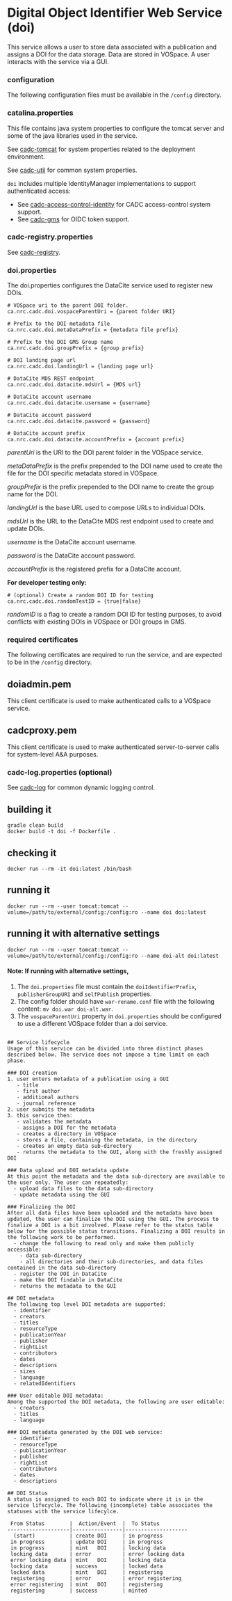 # Digital Object Identifier Web Service (doi)

This service allows a user to store data associated with a publication and assigns a DOI for the data storage. Data are stored in VOSpace. A user interacts with the service via a GUI. 

### configuration
The following configuration files must be available in the `/config` directory.

### catalina.properties
This file contains java system properties to configure the tomcat server and some of the java libraries used in the service.

See <a href="https://github.com/opencadc/docker-base/tree/master/cadc-tomcat">cadc-tomcat</a>
for system properties related to the deployment environment.

See <a href="https://github.com/opencadc/core/tree/master/cadc-util">cadc-util</a> for common system properties.

`doi` includes multiple IdentityManager implementations to support authenticated access:
- See <a href="https://github.com/opencadc/ac/tree/master/cadc-access-control-identity">cadc-access-control-identity</a> for CADC access-control system support.
- See <a href="https://github.com/opencadc/ac/tree/master/cadc-gms">cadc-gms</a> for OIDC token support.

### cadc-registry.properties
See <a href="https://github.com/opencadc/reg/tree/master/cadc-registry">cadc-registry</a>.

### doi.properties
The doi.properties configures the DataCite service used to register new DOIs.

```
# VOSpace uri to the parent DOI folder.
ca.nrc.cadc.doi.vospaceParentUri = {parent folder URI}

# Prefix to the DOI metadata file
ca.nrc.cadc.doi.metaDataPrefix = {metadata file prefix}

# Prefix to the DOI GMS Group name
ca.nrc.cadc.doi.groupPrefix = {group prefix}
 
# DOI landing page url
ca.nrc.cadc.doi.landingUrl = {landing page url}

# DataCite MDS REST endpoint
ca.nrc.cadc.doi.datacite.mdsUrl = {MDS url}

# DataCite account username
ca.nrc.cadc.doi.datacite.username = {username}

# DataCite account password
ca.nrc.cadc.doi.datacite.password = {password}

# DataCite account prefix
ca.nrc.cadc.doi.datacite.accountPrefix = {account prefix}
```

_parentUri_ is the URI to the DOI parent folder in the VOSpace service.

_metaDataPrefix_ is the prefix prepended to the DOI name used to create the file for the DOI specific metadata stored in VOSpace.

_groupPrefix_ is the prefix prepended to the DOI name to create the group name for the DOI.

_landingUrl_ is the base URL used to compose URLs to individual DOIs.

_mdsUrl_ is the URL to the DataCite MDS rest endpoint used to create and update DOIs.

_username_ is the DataCite account username.

_password_ is the DataCite account password.

_accountPrefix_ is the registered prefix for a DataCite account.

**For developer testing only:**
```
# (optional) Create a random DOI ID for testing
ca.nrc.cadc.doi.randomTestID = {true|false}
```

_randomID_ is a flag to create a random DOI ID for testing purposes, to avoid conflicts with existing DOIs in VOSpace or DOI groups in GMS.

### required certificates
The following certificates are required to run the service, and are expected to be in the `/config` directory.

## doiadmin.pem
This client certificate is used to make authenticated calls to a VOSpace service.

## cadcproxy.pem
This client certificate is used to make authenticated server-to-server calls for system-level A&A purposes.

### cadc-log.properties (optional)
See <a href="https://github.com/opencadc/core/tree/master/cadc-log">cadc-log</a> for common
dynamic logging control.

## building it
```
gradle clean build
docker build -t doi -f Dockerfile .
```

## checking it
```
docker run --rm -it doi:latest /bin/bash
```

## running it
```
docker run --rm --user tomcat:tomcat --volume=/path/to/external/config:/config:ro --name doi doi:latest
```

## running it with alternative settings
```
docker run --rm --user tomcat:tomcat --volume=/path/to/external/config:/config:ro --name doi-alt doi:latest
```

#### Note: If running with alternative settings,
1. The `doi.properties` file must contain the `doiIdentifierPrefix`, `publisherGroupURI` and `selfPublish` properties.
2. The config folder should have `war-rename.conf` file with the following content: `mv doi.war doi-alt.war`.
3. The `vospaceParentUri` property in `doi.properties` should be configured to use a different VOSpace folder than a doi service.
```

## Service lifecycle
Usage of this service can be divided into three distinct phases described below. The service does not impose a time limit on each phase.

### DOI creation
1. user enters metadata of a publication using a GUI
   - title
   - first author
   - additional authors
   - journal reference
2. user submits the metadata
3. this service then:
   - validates the metadata 
   - assigns a DOI for the metadata 
   - creates a directory in VOSpace
   - stores a file, containing the metadata, in the directory
   - creates an empty data sub-directory
   - returns the metadata to the GUI, along with the freshly assigned DOI

### Data upload and DOI metadata update
At this point the metadata and the data sub-directory are available to the user only. The user can repeatedly:
  - upload data files to the data sub-directory
  - update metadata using the GUI

### Finalizing the DOI
After all data files have been uploaded and the metadata have been updated, the user can finalize the DOI using the GUI. The process to finalize a DOI is a bit involved. Please refer to the status table below for the possible status transitions. Finalizing a DOI results in the following work to be performed.
  - change the following to read only and make them publicly accessible:
    - data sub-directory
    - all directories and their sub-directories, and data files contained in the data sub-directory
  - register the DOI in DataCite
  - make the DOI findable in DataCite
  - returns the metadata to the GUI
   
## DOI metadata
The following top level DOI metadata are supported:
  - identifier
  - creators
  - titles
  - resourceType
  - publicationYear
  - publisher
  - rightList
  - contributors
  - dates
  - descriptions
  - sizes
  - language 
  - relatedIdentifiers 

### User editable DOI metadata:
Among the supported the DOI metadata, the following are user editable:
  - creators
  - titles
  - language 

### DOI metadata generated by the DOI web service:
  - identifier
  - resourceType
  - publicationYear
  - publisher
  - rightList
  - contributors
  - dates
  - descriptions

## DOI Status
A status is assigned to each DOI to indicate where it is in the service lifecycle. The following (incomplete) table associates the statuses with the service lifecylce.

 From Status        |  Action/Event  |  To Status
--------------------|----------------|--------------------
  (start)           | create DOI     | in progress
 in progress        | update DOI     | in progress
 in progress        | mint   DOI     | locking data
 locking data       | error          | error locking data
 error locking data | mint   DOI     | locking data
 locking data       | success        | locked data
 locked data        | mint   DOI     | registering
 registering        | error          | error registering
 error registering  | mint   DOI     | registering
 registering        | success        | minted
